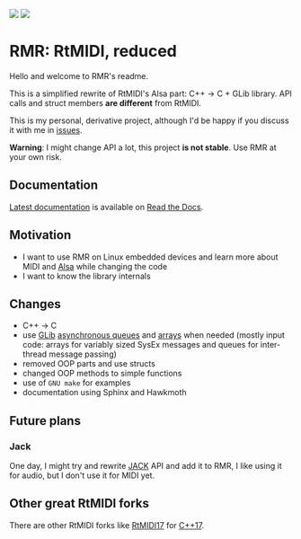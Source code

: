 [![](https://readthedocs.org/projects/rmr/badge/?version=latest&style=flat)](https://rmr.readthedocs.io/)
![](https://img.shields.io/github/v/tag/6r1d/rmr)

# RMR: RtMIDI, reduced

Hello and welcome to RMR's readme.

This is a simplified rewrite of RtMIDI's Alsa part: C++ → C + GLib library.
API calls and struct members **are different** from RtMIDI.

This is my personal, derivative project, although I'd be happy if you discuss it with me in [issues](https://github.com/6r1d/rmr/issues).

**Warning**: I might change API a lot, this project **is not stable**. Use RMR at your own risk.

## Documentation

[Latest documentation](https://rmr.readthedocs.io/en/latest/index.html) is available on [Read the Docs](https://readthedocs.org/).

## Motivation

* I want to use RMR on Linux embedded devices and learn more about MIDI and [Alsa](https://www.alsa-project.org/wiki/Main_Page) while changing the code
* I want to know the library internals

## Changes

* C++ → C
* use [GLib](https://developer.gnome.org/glib/stable) [asynchronous queues](https://developer.gnome.org/glib/stable/glib-Asynchronous-Queues.html) and [arrays](https://developer.gnome.org/glib/stable/glib-Arrays.html) when needed (mostly input code: arrays for variably sized SysEx messages and queues for inter-thread message passing)
* removed OOP parts and use structs
* changed OOP methods to simple functions
* use of `GNU make` for examples
* documentation using Sphinx and Hawkmoth

## Future plans

### Jack

One day, I might try and rewrite [JACK](https://jackaudio.org/) API and add it to RMR, I like using it for audio, but I don't use it for MIDI yet.

## Other great RtMIDI forks

There are other RtMIDI forks like [RtMIDI17](https://github.com/jcelerier/RtMidi17) for [C++17](https://en.wikipedia.org/wiki/C%2B%2B17).

